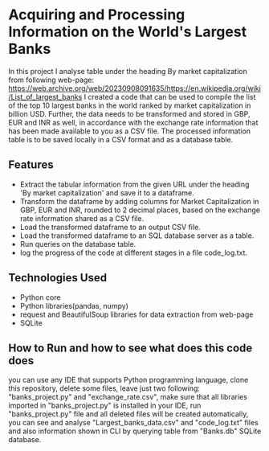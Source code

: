 # Acquiring and Processing Information on the World's Largest Banks

In this project I analyse table under the heading By market capitalization from following web-page: 
https://web.archive.org/web/20230908091635/https://en.wikipedia.org/wiki/List_of_largest_banks
I created a code that can be used to compile the list of the top 10 largest banks in the world 
ranked by market capitalization in billion USD. Further, the data needs to be transformed and stored in GBP,
EUR and INR as well, in accordance with the exchange rate information that has been made available to you as a CSV file. 
The processed information table is to be saved locally in a CSV format and as a database table.

## Features

- Extract the tabular information from the given URL under the heading 'By market capitalization' and save it to a dataframe.
- Transform the dataframe by adding columns for Market Capitalization in GBP, EUR and INR, rounded to 2 decimal places,
  based on the exchange rate information shared as a CSV file.
- Load the transformed dataframe to an output CSV file.
- Load the transformed dataframe to an SQL database server as a table.
- Run queries on the database table.
- log the progress of the code at different stages in a file code_log.txt.

## Technologies Used

- Python core
- Python libraries(pandas, numpy)
- request and BeautifulSoup libraries for data extraction from web-page 
- SQLite

## How to Run and how to see what does this code does

you can use any IDE that supports Python programming language, clone this repository,
delete some files, leave just two following: "banks_project.py" and "exchange_rate.csv",
make sure that all libraries imported in "banks_project.py" is installed in your IDE,
run "banks_project.py" file and all deleted files will be created automatically,
you can see and analyse "Largest_banks_data.csv" and "code_log.txt" files
and also information shown in CLI by querying table from "Banks.db" SQLite database.


